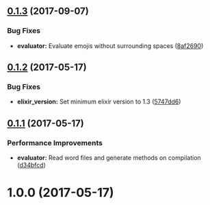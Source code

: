
<a name="0.1.3"></a>
## [0.1.3](https://github.com/uesteibar/veritaserum/compare/v0.1.2...v0.1.3) (2017-09-07)


### Bug Fixes

* **evaluator:** Evaluate emojis without surrounding spaces ([8af2690](https://github.com/uesteibar/veritaserum/commit/8af2690))


<a name="0.1.2"></a>
## [0.1.2](https://github.com/uesteibar/veritaserum/compare/v0.1.1...v0.1.2) (2017-05-17)


### Bug Fixes

* **elixir_version:** Set minimum elixir version to 1.3 ([5747dd6](https://github.com/uesteibar/veritaserum/commit/5747dd6))


<a name="0.1.1"></a>
## [0.1.1](https://github.com/uesteibar/veritaserum/compare/v0.1.0...v0.1.1) (2017-05-17)


### Performance Improvements

* **evaluator:** Read word files and generate methods on compilation ([d34bfcd](https://github.com/uesteibar/veritaserum/commit/d34bfcd))


<a name="0.1.0"></a>
# 1.0.0 (2017-05-17)
